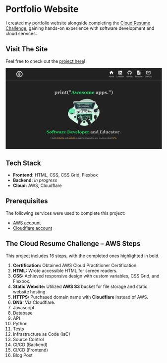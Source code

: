 # Portfolio Website

I created my portfolio website alongside completing the [Cloud Resume Challenge](https://cloudresumechallenge.dev/docs/the-challenge/aws/), gaining hands-on experience with software development and cloud services.

## Visit The Site

Feel free to check out the [project here](https://www.barronbytes.com/)!

![portfolio website homepage](./images/portfolio-homepage.PNG)

## Tech Stack

- **Frontend:** HTML, CSS, CSS Grid, Flexbox
- **Backend:** *in progress*
- **Cloud:** AWS, Cloudflare

## Prerequisites

The following services were used to complete this project:

- [AWS account](https://aws.amazon.com/)
- [Cloudflare account](https://www.cloudflare.com/)

## The Cloud Resume Challenge – AWS Steps

This project includes 16 steps, with the completed ones highlighted in bold.

1. **Certification:** Obtained AWS Cloud Practitioner Certification.
2. **HTML:** Wrote accessible HTML for screen readers.
3. **CSS:** Achieved responsive design with custom variables, CSS Grid, and Flexbox.
4. **Static Website:** Utilized **AWS S3** bucket for file storage and static website hosting.
5. **HTTPS:** Purchased domain name with **Cloudflare** instead of AWS.
6. **DNS:** Via Cloudflare.
7. Javascript
8. Database
9. API
10. Python
11. Tests
12. Infrastructure as Code (IaC)
13. Source Control
14. CI/CD (Backend)
15. CI/CD (Frontend)
16. Blog Post
